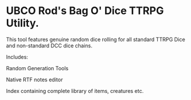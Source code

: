 # UBCO Rod's Bag O' Dice TTRPG Utility.

This tool features genuine random dice rolling for all standard TTRPG Dice and non-standard DCC dice chains.

Includes:

Random Generation Tools

Native RTF notes editor

Index containing complete library of items, creatures etc.
